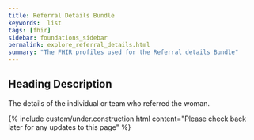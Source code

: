 ```yaml
---
title: Referral Details Bundle
keywords:  list
tags: [fhir]
sidebar: foundations_sidebar
permalink: explore_referral_details.html
summary: "The FHIR profiles used for the Referral details Bundle"
---
```


## Heading Description ##
The details of the individual or team who referred the woman.

{% include custom/under.construction.html content="Please check back later for any updates to this page" %}

